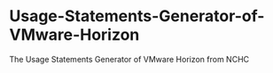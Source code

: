 # Usage-Statements-Generator-of-VMware-Horizon
The Usage Statements Generator of VMware Horizon from NCHC
